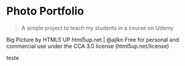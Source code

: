 # Photo Portfolio

> A simple project to teach my students in a course on Udemy

Big Picture by HTML5 UP
html5up.net | @ajlkn
Free for personal and commercial use under the CCA 3.0 license (html5up.net/license)

teste
